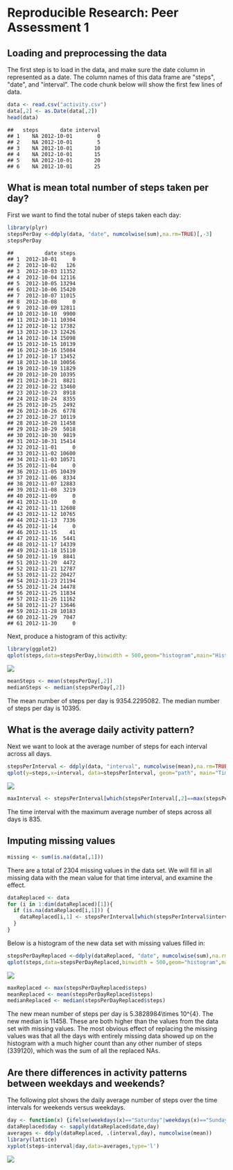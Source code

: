 # Reproducible Research: Peer Assessment 1

## Loading and preprocessing the data

The first step is to load in the data, and make sure the date column in represented as a date. The column names of this data frame are "steps", "date", and "interval". The code chunk below will show the first few lines of data.

```r
data <- read.csv("activity.csv")
data[,2] <- as.Date(data[,2])
head(data)
```

```
##   steps       date interval
## 1    NA 2012-10-01        0
## 2    NA 2012-10-01        5
## 3    NA 2012-10-01       10
## 4    NA 2012-10-01       15
## 5    NA 2012-10-01       20
## 6    NA 2012-10-01       25
```

## What is mean total number of steps taken per day?

First we want to find the total nuber of steps taken each day: 

```r
library(plyr)
stepsPerDay <-ddply(data, "date", numcolwise(sum),na.rm=TRUE)[,-3]
stepsPerDay
```

```
##          date steps
## 1  2012-10-01     0
## 2  2012-10-02   126
## 3  2012-10-03 11352
## 4  2012-10-04 12116
## 5  2012-10-05 13294
## 6  2012-10-06 15420
## 7  2012-10-07 11015
## 8  2012-10-08     0
## 9  2012-10-09 12811
## 10 2012-10-10  9900
## 11 2012-10-11 10304
## 12 2012-10-12 17382
## 13 2012-10-13 12426
## 14 2012-10-14 15098
## 15 2012-10-15 10139
## 16 2012-10-16 15084
## 17 2012-10-17 13452
## 18 2012-10-18 10056
## 19 2012-10-19 11829
## 20 2012-10-20 10395
## 21 2012-10-21  8821
## 22 2012-10-22 13460
## 23 2012-10-23  8918
## 24 2012-10-24  8355
## 25 2012-10-25  2492
## 26 2012-10-26  6778
## 27 2012-10-27 10119
## 28 2012-10-28 11458
## 29 2012-10-29  5018
## 30 2012-10-30  9819
## 31 2012-10-31 15414
## 32 2012-11-01     0
## 33 2012-11-02 10600
## 34 2012-11-03 10571
## 35 2012-11-04     0
## 36 2012-11-05 10439
## 37 2012-11-06  8334
## 38 2012-11-07 12883
## 39 2012-11-08  3219
## 40 2012-11-09     0
## 41 2012-11-10     0
## 42 2012-11-11 12608
## 43 2012-11-12 10765
## 44 2012-11-13  7336
## 45 2012-11-14     0
## 46 2012-11-15    41
## 47 2012-11-16  5441
## 48 2012-11-17 14339
## 49 2012-11-18 15110
## 50 2012-11-19  8841
## 51 2012-11-20  4472
## 52 2012-11-21 12787
## 53 2012-11-22 20427
## 54 2012-11-23 21194
## 55 2012-11-24 14478
## 56 2012-11-25 11834
## 57 2012-11-26 11162
## 58 2012-11-27 13646
## 59 2012-11-28 10183
## 60 2012-11-29  7047
## 61 2012-11-30     0
```

Next, produce a histogram of this activity:

```r
library(ggplot2)
qplot(steps,data=stepsPerDay,binwidth = 500,geom="histogram",main="Histogram of daily steps")
```

![](./PA1_template_files/figure-html/unnamed-chunk-3-1.png) 

```r
meanSteps <- mean(stepsPerDay[,2])
medianSteps <- median(stepsPerDay[,2])
```
The mean number of steps per day is 9354.2295082. The median number of steps per day is 10395.

## What is the average daily activity pattern?

Next we want to look at the average number of steps for each interval across all days.

```r
stepsPerInterval <- ddply(data, "interval", numcolwise(mean),na.rm=TRUE)
qplot(y=steps,x=interval, data=stepsPerInterval, geom="path", main="Time series of daily average number of steps at different time intervals")
```

![](./PA1_template_files/figure-html/unnamed-chunk-5-1.png) 


```r
maxInterval <- stepsPerInterval[which(stepsPerInterval[,2]==max(stepsPerInterval[,2])),1]
```

The time interval with the maximum average number of steps across all days is 835.

## Imputing missing values


```r
missing <- sum(is.na(data[,1]))
```
There are a total of 2304 missing values in the data set. We will fill in all missing data with the mean value for that time interval, and examine the effect.

```r
dataReplaced <- data
for (i in 1:dim(dataReplaced)[1]){
  if (is.na(dataReplaced[i,1])) {
    dataReplaced[i,1] <- stepsPerInterval[which(stepsPerInterval$interval==dataReplaced[i,3]),1]
  }
}
```
Below is a histogram of the new data set with missing values filled in:

```r
stepsPerDayReplaced <-ddply(dataReplaced, "date", numcolwise(sum),na.rm=TRUE)[,-3]
qplot(steps,data=stepsPerDayReplaced,binwidth = 500,geom="histogram",main="Histogram of daily steps with missing data replaced")
```

![](./PA1_template_files/figure-html/unnamed-chunk-9-1.png) 

```r
maxReplaced <- max(stepsPerDayReplaced$steps)
meanReplaced <- mean(stepsPerDayReplaced$steps)
medianReplaced <- median(stepsPerDayReplaced$steps)
```
The new mean number of steps per day is 5.3828984\times 10^{4}. The new median is 11458. These are both higher than the values from the data set with missing values. The most obvious effect of replacing the missing values was that all the days with entirely missing data showed up on the histogram with a much higher count than any other number of steps (339120), which was the sum of all the replaced NAs.

## Are there differences in activity patterns between weekdays and weekends?
The following plot shows the daily average number of steps over the time intervals for weekends versus weekdays.

```r
day <- function(x) {ifelse(weekdays(x)=="Saturday"|weekdays(x)=="Sunday","weekend","weekday")}
dataReplaced$day <- sapply(dataReplaced$date,day)
averages <- ddply(dataReplaced, .(interval,day), numcolwise(mean))
library(lattice)
xyplot(steps~interval|day,data=averages,type='l')
```

![](./PA1_template_files/figure-html/unnamed-chunk-10-1.png) 
